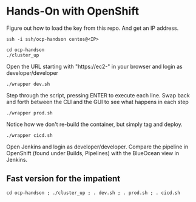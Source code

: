 # Hands-On with OpenShift

Figure out how to load the key from this repo. And get an IP address.

    ssh -i ssh/ocp-handson centos@<IP>  

    cd ocp-handson  
    ./cluster_up

Open the URL starting with "https://ec2-" in your browser and login as developer/developer

    ./wrapper dev.sh  

Step through the script, pressing ENTER to execute each line. Swap back and forth between the CLI and the GUI to see what happens in each step  

    ./wrapper prod.sh  

Notice how we don't re-build the container, but simply tag and deploy.

    ./wrapper cicd.sh  

Open Jenkins and login as developer/developer. Compare the pipeline in OpenShift (found under Builds, Pipelines) with the BlueOcean view in Jenkins.

## Fast version for the impatient

    cd ocp-handson ; ./cluster_up ; . dev.sh ; . prod.sh ; . cicd.sh